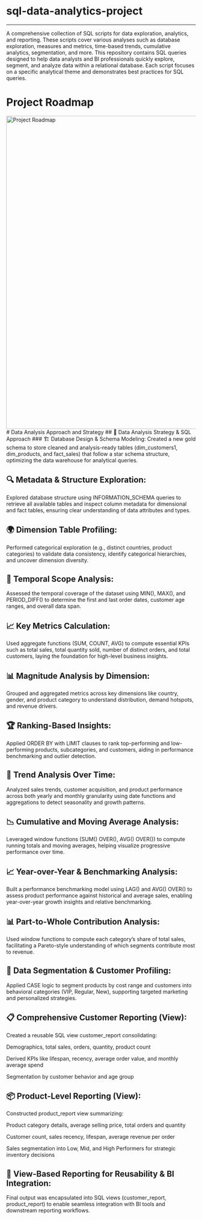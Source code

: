 # sql-data-analytics-project
-----------------------------------------------------------------------------------------------------------------------------------------------------------------------

A comprehensive collection of SQL scripts for data exploration, analytics, and reporting. These scripts cover various analyses such as database exploration, measures and metrics, time-based trends, cumulative analytics, segmentation, and more. This repository contains SQL queries designed to help data analysts and BI professionals quickly explore, segment, and analyze data within a relational database. Each script focuses on a specific analytical theme and demonstrates best practices for SQL queries.

# Project Roadmap
<img width="2141" height="833" alt="Project Roadmap" src="https://github.com/user-attachments/assets/ed045877-ee60-4bb9-b70b-2ee3136bd259" />
# Data Analysis Approach and Strategy
## 🧠 Data Analysis Strategy & SQL Approach
### 🏗️ Database Design & Schema Modeling:
Created a new gold schema to store cleaned and analysis-ready tables (dim_customers1, dim_products, and fact_sales) that follow a star schema structure, optimizing the data warehouse for analytical queries.

## 🔍 Metadata & Structure Exploration:
Explored database structure using INFORMATION_SCHEMA queries to retrieve all available tables and inspect column metadata for dimensional and fact tables, ensuring clear understanding of data attributes and types.

## 🌍 Dimension Table Profiling:
Performed categorical exploration (e.g., distinct countries, product categories) to validate data consistency, identify categorical hierarchies, and uncover dimension diversity.

## 📅 Temporal Scope Analysis:
Assessed the temporal coverage of the dataset using MIN(), MAX(), and PERIOD_DIFF() to determine the first and last order dates, customer age ranges, and overall data span.

## 📈 Key Metrics Calculation:
Used aggregate functions (SUM, COUNT, AVG) to compute essential KPIs such as total sales, total quantity sold, number of distinct orders, and total customers, laying the foundation for high-level business insights.

## 📊 Magnitude Analysis by Dimension:
Grouped and aggregated metrics across key dimensions like country, gender, and product category to understand distribution, demand hotspots, and revenue drivers.

## 🏆 Ranking-Based Insights:
Applied ORDER BY with LIMIT clauses to rank top-performing and low-performing products, subcategories, and customers, aiding in performance benchmarking and outlier detection.

## 📆 Trend Analysis Over Time:
Analyzed sales trends, customer acquisition, and product performance across both yearly and monthly granularity using date functions and aggregations to detect seasonality and growth patterns.

## 📉 Cumulative and Moving Average Analysis:
Leveraged window functions (SUM() OVER(), AVG() OVER()) to compute running totals and moving averages, helping visualize progressive performance over time.

## 📈 Year-over-Year & Benchmarking Analysis:
Built a performance benchmarking model using LAG() and AVG() OVER() to assess product performance against historical and average sales, enabling year-over-year growth insights and relative benchmarking.

## 📊 Part-to-Whole Contribution Analysis:
Used window functions to compute each category’s share of total sales, facilitating a Pareto-style understanding of which segments contribute most to revenue.

## 🧩 Data Segmentation & Customer Profiling:
Applied CASE logic to segment products by cost range and customers into behavioral categories (VIP, Regular, New), supporting targeted marketing and personalized strategies.

## 📋 Comprehensive Customer Reporting (View):
Created a reusable SQL view customer_report consolidating:

Demographics, total sales, orders, quantity, product count

Derived KPIs like lifespan, recency, average order value, and monthly average spend

Segmentation by customer behavior and age group

## 📦 Product-Level Reporting (View):
Constructed product_report view summarizing:

Product category details, average selling price, total orders and quantity

Customer count, sales recency, lifespan, average revenue per order

Sales segmentation into Low, Mid, and High Performers for strategic inventory decisions

## 📌 View-Based Reporting for Reusability & BI Integration:
Final output was encapsulated into SQL views (customer_report, product_report) to enable seamless integration with BI tools and downstream reporting workflows.

